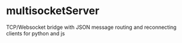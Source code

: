 multisocketServer
=================

TCP/Websocket bridge with JSON message routing and reconnecting clients for python and js

